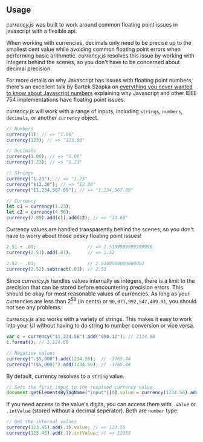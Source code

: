 ## Usage

*currency.js* was built to work around common floating point issues in javascript with a flexible api.

When working with currencies, decimals only need to be precise up to the smallest cent value while avoiding common floating point errors when performing basic arithmetic. *currency.js* resolves this issue by working with integers behind the scenes, so you don't have to be concerned about decimal precision.

For more details on why Javascript has issues with floating point numbers, there's an excellent talk by Bartek Szopka on [everything you never wanted to know about Javascript numbers](http://www.youtube.com/watch?v=MqHDDtVYJRI) explaining why Javascript and other IEEE 754 implementations have floating point issues.

*currency.js* will work with a range of inputs, including `strings`, `numbers`, `decimals`, or another `currency` object.

```js
// Numbers
currency(1); // => "1.00"
currency(123); // => "123.00"

// Decimals
currency(1.00); // => "1.00"
currency(1.23); // => "1.23"

// Strings
currency("1.23"); // => "1.23"
currency("$12.30"); // => "12.30"
currency("£1,234,567.89"); // => "1,234,567.89"

// Currency
let c1 = currency(1.23);
let c2 = currency(4.56);
currency(7.89).add(c1).add(c2); // => "13.68"
```

Currency values are handled transparently behind the scenes, so you don't have to worry about those pesky floating point issues!

```js
2.51 + .01;                   // => 2.5199999999999996
currency(2.51).add(.01);      // => 2.52

2.52 - .01;                   // 2.5100000000000002
currency(2.52).subtract(.01); // 2.51
```

Since *currency.js* handles values internally as integers, there is a limit to the precision that can be stored before encountering precision errors. This should be okay for most reasonable values of currencies. As long as your currencies are less than 2<sup>53</sup> (in cents) or `90,071,992,547,409.91`, you should not see any problems.

*currency.js* also works with a variety of strings. This makes it easy to work into your UI without having to do string to number conversion or vice versa.

```js
var c = currency("$1,234.56").add("890.12"); // 2124.68
c.format(); // 2,124.68

// Negative values
currency("-$5,000").add(1234.56);  // -3765.44
currency("($5,000)").add(1234.56); // -3765.44
```

By default, currency resolves to a `string` value.

```js
// Sets the first input to the resolved currency value
document.getElementsByTagName("input")[0].value = currency(1234.56).add(6.44); // 1241.00
```

If you need access to the value's digits, you can access them with `.value` or `.intValue` (stored without a decimal seperator). Both are `number` type.

```js
// Get the internal values
currency(123.45).add(.1).value; // => 123.55
currency(123.45).add(.1).intValue; // => 12355
```
